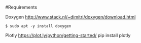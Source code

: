 #Requirements

Doxygen
http://www.stack.nl/~dimitri/doxygen/download.html

    $ sudo apt -y install doxygen
    
Plotly
https://plot.ly/python/getting-started/
pip install plotly



